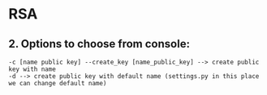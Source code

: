 # RSA
## 2. Options to choose from console:
    -c [name public key] --create_key [name_public_key] --> create public key with name
    -d --> create public key with default name (settings.py in this place we can change default name)

